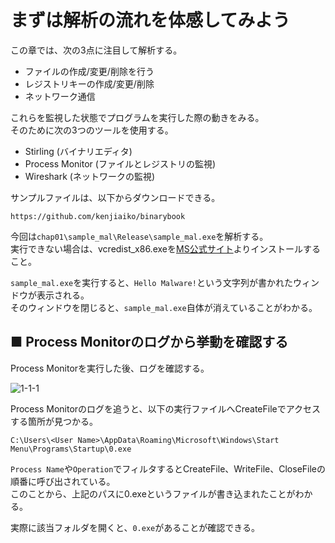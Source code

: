 # まずは解析の流れを体感してみよう
この章では、次の3点に注目して解析する。
- ファイルの作成/変更/削除を行う
- レジストリキーの作成/変更/削除
- ネットワーク通信

これらを監視した状態でプログラムを実行した際の動きをみる。  
そのために次の3つのツールを使用する。
- Stirling (バイナリエディタ)
- Process Monitor (ファイルとレジストリの監視)
- Wireshark (ネットワークの監視)

サンプルファイルは、以下からダウンロードできる。
```
https://github.com/kenjiaiko/binarybook
```

今回は`chap01\sample_mal\Release\sample_mal.exe`を解析する。  
実行できない場合は、vcredist_x86.exeを[MS公式サイト](https://www.microsoft.com/en-us/download/details.aspx?id=26999)よりインストールすること。  
  
`sample_mal.exe`を実行すると、`Hello Malware!`という文字列が書かれたウィンドウが表示される。  
そのウィンドウを閉じると、`sample_mal.exe`自体が消えていることがわかる。  

## ■ Process Monitorのログから挙動を確認する
Process Monitorを実行した後、ログを確認する。  
  
![1-1-1]()
  
Process Monitorのログを追うと、以下の実行ファイルへCreateFileでアクセスする箇所が見つかる。  
```
C:\Users\<User Name>\AppData\Roaming\Microsoft\Windows\Start Menu\Programs\Startup\0.exe
```
`Process Name`や`Operation`でフィルタするとCreateFile、WriteFile、CloseFileの順番に呼び出されている。  
このことから、上記のパスに0.exeというファイルが書き込まれたことがわかる。  
  
実際に該当フォルダを開くと、`0.exe`があることが確認できる。
